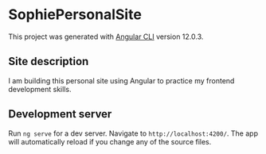 # SophiePersonalSite

This project was generated with [Angular CLI](https://github.com/angular/angular-cli) version 12.0.3.

## Site description

I am building this personal site using Angular to practice my frontend development skills.

## Development server

Run `ng serve` for a dev server. Navigate to `http://localhost:4200/`. The app will automatically reload if you change any of the source files.


